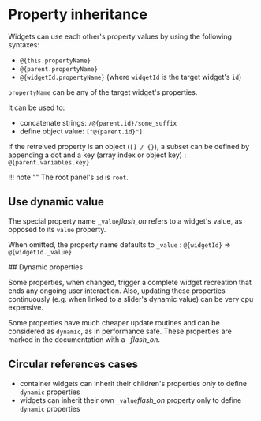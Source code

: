 # Property inheritance

Widgets can use each other's property values by using the following syntaxes:

- `@{this.propertyName}`
- `@{parent.propertyName}`
- `@{widgetId.propertyName}` (where `widgetId` is the target widget's `id`)

`propertyName` can be any of the target widget's properties.

It can be used to:

- concatenate strings: `/@{parent.id}/some_suffix`
- define object value:   `["@{parent.id}"]`

If the retreived property is an object (`[] / {}`), a subset can be defined by appending a dot and a key (array index or object key) : `@{parent.variables.key}`

!!! note ""
    The root panel's `id` is `root`.

## Use dynamic value

The special property name `_value`<i class="md-icon" title="dynamic">flash_on</i> refers to a widget's value, as opposed to its `value` property.

When omitted, the property name defaults to `_value` : `@{widgetId}` => `@{widgetId._value}`

## Dynamic properties

Some properties, when changed, trigger a complete widget recreation that ends any ongoing user interaction. Also, updating these properties continuously (e.g. when linked to a slider's dynamic value) can be very cpu expensive.

Some properties have much cheaper update routines and can be considered as `dynamic`, as in performance safe. These properties are marked in the documentation with a ` `<i class="md-icon" title="dynamic">flash_on</i>.


## Circular references cases

- container widgets can inherit their children's properties only to define `dynamic` properties
- widgets can inherit their own `_value`<i class="md-icon" title="dynamic">flash_on</i> property only to define `dynamic` properties
